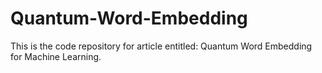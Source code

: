 # Quantum-Word-Embedding

This is the code repository for article entitled: Quantum Word Embedding for Machine Learning.

